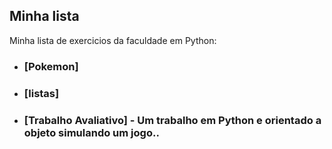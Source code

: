 ## Minha lista

Minha lista de exercicios da faculdade em Python:

- ### [Pokemon] 
- ### [listas]
- ### [Trabalho Avaliativo] - Um trabalho em Python e orientado a objeto simulando um jogo..  